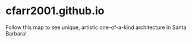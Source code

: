 # cfarr2001.github.io
Follow this map to see unique, artistic one-of-a-kind architecture in Santa Barbara!
